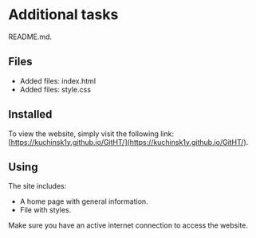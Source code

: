 # Additional tasks

README.md.

## Files

- Added files: index.html
- Added files: style.css

## Installed

To view the website, simply visit the following link: [https://kuchinsk1y.github.io/GitHT/](https://kuchinsk1y.github.io/GitHT/).

## Using

The site includes:
- A home page with general information.
- File with styles.

Make sure you have an active internet connection to access the website.
